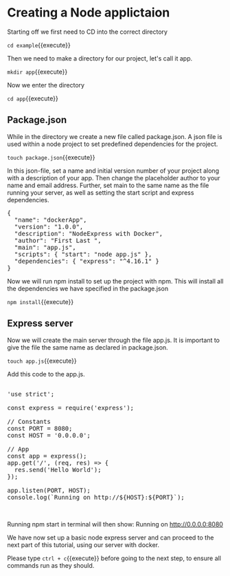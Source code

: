 # Creating a Node applictaion

Starting off we first need to CD into the correct directory

`cd example`{{execute}}

Then we need to make a directory for our project, let's call it app.

`mkdir app`{{execute}}

Now we enter the directory

`cd app`{{execute}}

## Package.json

While in the directory we create a new file called package.json. A json file is used within a node project to set predefined dependencies for the project.

`touch package.json`{{execute}}

In this json-file, set a name and initial version number of your project along with a description of your app. Then change the placeholder author to your name and email address. Further, set main to the same name as the file running your server, as well as setting the start script and express dependencies.

<pre class="file" data-target="clipboard">
{ 
  "name": "dockerApp", 
  "version": "1.0.0", 
  "description": "NodeExpress with Docker", 
  "author": "First Last <first.last@example.com>", 
  "main": "app.js", 
  "scripts": { "start": "node app.js" }, 
  "dependencies": { "express": "^4.16.1" } 
}
</pre>

Now we will run npm install to set up the project with npm. This will install all the dependencies we have specified in the package.json

`npm install`{{execute}}

## Express server

Now we will create the main server through the file app.js. It is important to give the file the same name as declared in package.json.

`touch app.js`{{execute}}

Add this code to the app.js.

<pre class="file" data-target="clipboard"> 
'use strict';

const express = require('express');

// Constants
const PORT = 8080;
const HOST = '0.0.0.0';

// App
const app = express();
app.get('/', (req, res) => {
  res.send('Hello World');
});

app.listen(PORT, HOST);
console.log(`Running on http://${HOST}:${PORT}`);


</pre>

Running npm start in terminal will then show: Running on http://0.0.0.0:8080

We have now set up a basic node express server and can proceed to the next part of this tutorial, using our server with docker.

Please type `ctrl + c`{{execute}} before going to the next step, to ensure all commands run as they should.
